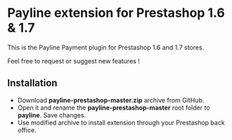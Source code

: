 Payline extension for Prestashop 1.6 &amp; 1.7
==============================================

This is the Payline Payment plugin for Prestashop 1.6 and 1.7 stores.

Feel free to request or suggest new features !

<h2>Installation</h2>
<ul>
<li>Download <b>payline-prestashop-master.zip</b> archive from GitHub.</li>
<li>Open it and rename the <b>payline-prestashop-master</b> root folder to <b>payline</b>. Save changes.</li>
<li>Use modified archive to install extension through your Prestashop back office.</li>
</ul>
